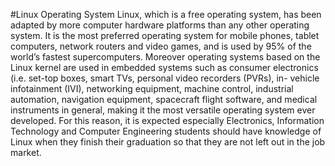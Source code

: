 #Linux Operating System
Linux, which is a free operating system, has been adapted by more computer hardware platforms than
any other operating system. It is the most preferred operating system for mobile phones, tablet
computers, network routers and video games, and is used by 95% of the world’s fastest
supercomputers. Moreover operating systems based on the Linux kernel are used in embedded systems
such as consumer electronics (i.e. set-top boxes, smart TVs, personal video recorders (PVRs), in-
vehicle infotainment (IVI), networking equipment, machine control, industrial automation, navigation
equipment, spacecraft flight software, and medical instruments in general, making it the most versatile
operating system ever developed. For this reason, it is expected especially Electronics, Information
Technology and Computer Engineering students should have knowledge of Linux when they finish
their graduation so that they are not left out in the job market.
